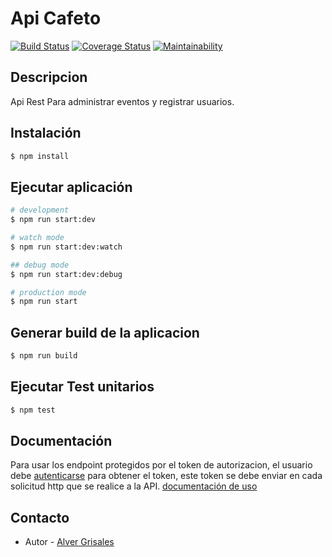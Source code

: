 # Api Cafeto

[![Build Status](https://travis-ci.org/Alver23/api-cafeto.svg?branch=master)](https://travis-ci.org/Alver23/api-cafeto)
[![Coverage Status](https://coveralls.io/repos/github/Alver23/api-cafeto/badge.svg?branch=master)](https://coveralls.io/github/Alver23/api-cafeto?branch=master)
[![Maintainability](https://api.codeclimate.com/v1/badges/33248009963358b81452/maintainability)](https://codeclimate.com/github/Alver23/api-cafeto/maintainability)

## Descripcion

Api Rest Para administrar eventos y registrar usuarios.

## Instalación

```bash
$ npm install
```

## Ejecutar aplicación

```bash
# development
$ npm run start:dev

# watch mode
$ npm run start:dev:watch

## debug mode
$ npm run start:dev:debug

# production mode
$ npm run start
```

## Generar build de la aplicacion

```bash
$ npm run build
```

## Ejecutar Test unitarios
```bash
$ npm test
```

## Documentación
Para usar los endpoint protegidos por el token de autorizacion, el usuario debe [autenticarse](https://api-cafeto.herokuapp.com/cafeto/api/docs/#/Auth/auth) para obtener el token, este token se debe enviar en cada solicitud http que se realice a la API.
[documentación de uso](https://api-cafeto.herokuapp.com/cafeto/api/docs)

## Contacto
- Autor - [Alver Grisales](https://twitter.com/23Alver)

